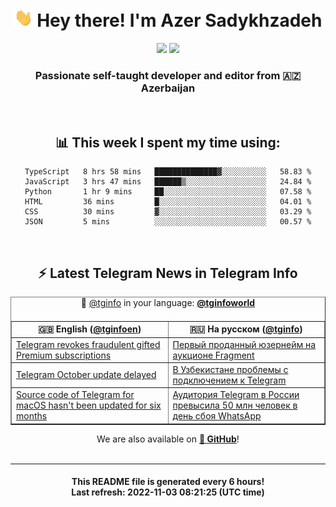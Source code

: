 <div align="center">
	<div>
		<h1>
      <img src="./assets/hi.gif" width="30px"> Hey there! I'm Azer Sadykhzadeh
    </h1>
    <img height="18" src="https://komarev.com/ghpvc/?username=sadykhzadeh&label=Views&color=2081c1&style=flat-square" />
		<a href="https://wakatime.com/@Azer"> <img height="18" src="https://wakatime.com/badge/user/f80ae27a-c328-426f-a381-bc84136e2dd6.svg" /> </a>
    <h3>
      Passionate self-taught developer and editor from 🇦🇿 Azerbaijan
    </h3>
  </div>
  <br>

<h2>📊 This week I spent my time using:</h2>

<!--START_SECTION:waka-->

```text
TypeScript   8 hrs 58 mins   ██████████████▓░░░░░░░░░░   58.83 %
JavaScript   3 hrs 47 mins   ██████▒░░░░░░░░░░░░░░░░░░   24.84 %
Python       1 hr 9 mins     ██░░░░░░░░░░░░░░░░░░░░░░░   07.58 %
HTML         36 mins         █░░░░░░░░░░░░░░░░░░░░░░░░   04.01 %
CSS          30 mins         ▓░░░░░░░░░░░░░░░░░░░░░░░░   03.29 %
JSON         5 mins          ░░░░░░░░░░░░░░░░░░░░░░░░░   00.57 %
```

<!--END_SECTION:waka-->

<br>

<h2>⚡️ Latest Telegram News in Telegram Info</h2>
  <table border>
		<tr>
			<th width="50%">🇬🇧 English (<a href="https://t.me/tginfoen">@tginfoen</a>)</th>
			<th>🇷🇺 На русском (<a href="https://t.me/tginfo">@tginfo</a>)</th>
		</tr>
		<caption>🚩 <a href="https://t.me/tginfo">@tginfo</a> in your language: <a href="https://t.me/tginfoworld"><b>@tginfoworld</b></a><caption/>
  <tr><td><a href="https://t.me/tginfoen/1519">Telegram revokes fraudulent gifted Premium subscriptions</a></td>
    <td><a href="https://t.me/tginfo/3477">Первый проданный юзернейм на аукционе Fragment</a></td></tr><tr><td><a href="https://t.me/tginfoen/1518">Telegram October update delayed</a></td>
    <td><a href="https://t.me/tginfo/3476">В Узбекистане проблемы с подключением к Telegram </a></td></tr><tr><td><a href="https://t.me/tginfoen/1517">Source code of Telegram for macOS hasn't been updated for six months</a></td>
    <td><a href="https://t.me/tginfo/3475">Аудитория Telegram в России превысила 50 млн человек в день сбоя WhatsApp</a></td></tr>
</table>
We are also available on <a href="https://github.com/tginfo"><b>🐙 GitHub</b></a>!
</div>

<br>
<hr>
<h4 align="center">This README file is generated <b>every 6 hours</b>!</br>Last refresh: <b>2022-11-03 08:21:25 (UTC time)</b></h4>
